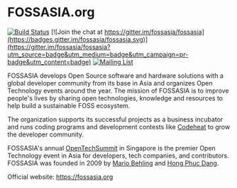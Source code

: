 # FOSSASIA.org

[![Build Status](https://travis-ci.org/fossasia/fossasia.org.svg?branch=gh-pages)](https://travis-ci.org/fossasia/fossasia.org) [![Join the chat at https://gitter.im/fossasia/fossasia](https://badges.gitter.im/fossasia/fossasia.svg)](https://gitter.im/fossasia/fossasia?utm_source=badge&utm_medium=badge&utm_campaign=pr-badge&utm_content=badge)
[![Mailing List](https://img.shields.io/badge/Mailing%20List-FOSSASIA-blue.svg)](mailto:fossasia@googlegroups.com)

FOSSASIA develops Open Source software and hardware solutions with a global developer community from its base in Asia and organizes Open Technology events around the year. The mission of FOSSASIA is to improve people's lives by sharing open technologies, knowledge and resources to help build a sustainable FOSS ecosystem. 

The organization supports its successful projects as a business incubator and runs coding programs and development contests like [Codeheat](https://codeheat.org) to grow the developer community. 

FOSSASIA's annual [OpenTechSummit](https://2019.fossasia.org) in Singapore is the premier Open Technology event in Asia for developers, tech companies, and contributors. FOSSASIA was founded in 2009 by [Mario Behling](https://twitter.com/mariobehling) and [Hong Phuc Dang](https://twitter.com/hpdang).

Official website: https://fossasia.org
